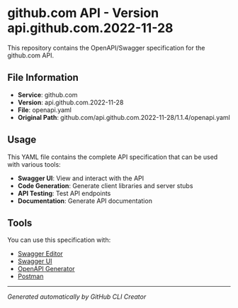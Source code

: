 # github.com API - Version api.github.com.2022-11-28

This repository contains the OpenAPI/Swagger specification for the github.com API.

## File Information

- **Service**: github.com
- **Version**: api.github.com.2022-11-28
- **File**: openapi.yaml
- **Original Path**: github.com/api.github.com.2022-11-28/1.1.4/openapi.yaml

## Usage

This YAML file contains the complete API specification that can be used with various tools:

- **Swagger UI**: View and interact with the API
- **Code Generation**: Generate client libraries and server stubs
- **API Testing**: Test API endpoints
- **Documentation**: Generate API documentation

## Tools

You can use this specification with:

- [Swagger Editor](https://editor.swagger.io/)
- [Swagger UI](https://swagger.io/tools/swagger-ui/)
- [OpenAPI Generator](https://openapi-generator.tech/)
- [Postman](https://www.postman.com/)

---

*Generated automatically by GitHub CLI Creator*
